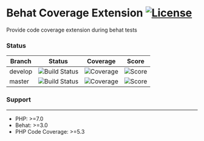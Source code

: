 Behat Coverage Extension [![License](https://img.shields.io/packagist/l/doyo/behat-coverage-extension.svg?style=flat-square)](#License)
====
Provide code coverage extension during behat tests

### Status
| Branch  | Status | Coverage | Score | 
|--- | --- | --- | --- |
| develop | ![Build Status][travis-develop] | ![Coverage][coveralls-develop] | ![Score][scrutinizer-develop] 
| master  | ![Build Status][travis-master] | ![Coverage][coveralls-master] | ![Score][scrutinizer-master]

[travis-develop]:       https://img.shields.io/travis/com/doyolabs/behat-coverage-extension/develop.svg?style=flat-square
[travis-master]:        https://img.shields.io/travis/com/doyolabs/behat-coverage-extension/master.svg?style=flat-square
[coveralls-develop]:    https://img.shields.io/coveralls/github/doyolabs/behat-coverage-extension/develop.svg?style=flat-square
[coveralls-master]:     https://img.shields.io/coveralls/github/doyolabs/behat-coverage-extension/develop.svg?style=flat-square
[scrutinizer-develop]:  https://img.shields.io/scrutinizer/quality/g/doyolabs/behat-coverage-extension/develop.svg?style=flat-square
[scrutinizer-master]:   https://img.shields.io/scrutinizer/quality/g/doyolabs/behat-coverage-extension/master.svg?style=flat-square

### Support
---
*  PHP: >=7.0
*  Behat: >=3.0
*  PHP Code Coverage: >=5.3
 

